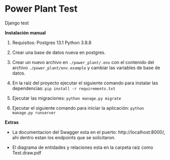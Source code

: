 # Power Plant Test
Django test

**Instalación manual**

1. Requisitos:
Postgres 13.1
Python 3.8.8

2. Crear una base de datos nueva en postgres.

3. Crear un nuevo archivo en `./power_plant/.env` con el contenido del archivo `./power_plant/env.example` y cambiar las variables de base de datos. 

4. En la raíz del proyecto ejecutar el siguiente comando para instalar las dependencias:
`pip install -r requirements.txt`

5. Ejecutar las migraciones: 
`python manage.py migrate`

6. Ejecutar el siguiente comando para iniciar la aplicación:
`python manage.py runserver`

**Extras**

* La documentacion del Swagger esta en el puerto: http://localhost:8000/, ahi dentro estan los endpoints que se solicitaron.

* El diagrama de entidades y relaciones esta en la carpeta raiz como Test.draw.pdf